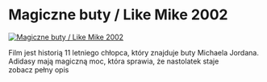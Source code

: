 Magiczne buty / Like Mike 2002 
=============
[![Magiczne buty / Like Mike 2002 ](http://vidos.pl/images/player.gif)](http://vidos.pl/magiczne-buty-like-mike-2002)

 Film jest historią 11 letniego chłopca, który znajduje buty Michaela Jordana. Adidasy mają magiczną moc, która sprawia, że nastolatek staje zobacz pełny opis
